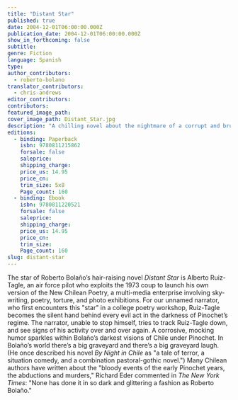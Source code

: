 ```yaml
---
title: "Distant Star"
published: true
date: 2004-12-01T06:00:00.000Z
publication_date: 2004-12-01T06:00:00.000Z
show_in_forthcoming: false
subtitle:
genre: Fiction
language: Spanish
type:
author_contributors:
  - roberto-bolano
translator_contributors:
  - chris-andrews
editor_contributors:
contributors:
featured_image_path:
cover_image_path: Distant_Star.jpg
description: "A chilling novel about the nightmare of a corrupt and brutal dictatorship. "
editions:
  - binding: Paperback
    isbn: 9780811215862
    forsale: false
    saleprice:
    shipping_charge:
    price_us: 14.95
    price_cn:
    trim_size: 5x8
    Page_count: 160
  - binding: Ebook
    isbn: 9780811220521
    forsale: false
    saleprice:
    shipping_charge:
    price_us: 14.95
    price_cn:
    trim_size:
    Page_count: 160
slug: distant-star
---
```


The star of Roberto Bolaño’s hair-raising novel _Distant Star_ is Alberto Ruiz-Tagle, an air force pilot who exploits the 1973 coup to launch his own version of the New Chilean Poetry, a multi-media enterprise involving sky-writing, poetry, torture, and photo exhibitions. For our unnamed narrator, who first encounters this "star" in a college poetry workshop, Ruiz-Tagle becomes the silent hand behind every evil act in the darkness of Pinochet’s regime. The narrator, unable to stop himself, tries to track Ruiz-Tagle down, and see signs of his activity over and over again. A corrosive, mocking humor sparkles within Bolaño’s darkest visions of Chile under Pinochet. In Bolaño’s world there’s a big graveyard and there’s a big graveyard laugh. (He once described his novel _By Night in Chile_ as "a tale of terror, a situation comedy, and a combination pastoral-gothic novel.") Many Chilean authors have written about the "bloody events of the early Pinochet years, the abductions and murders," Richard Eder commented in _The New York Times_: "None has done it in so dark and glittering a fashion as Roberto Bolaño."

